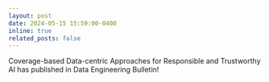 ```yaml
---
layout: post
date: 2024-05-15 15:59:00-0400
inline: true
related_posts: false
---
```


Coverage-based Data-centric Approaches for Responsible and Trustworthy AI has published in Data Engineering Bulletin!
